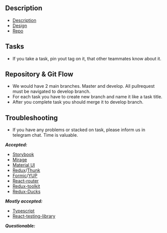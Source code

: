 
## Description
- [Description](https://docs.google.com/document/d/1--PBXcGZMy545tr3hVzNSz-1fbS5cUg3KDxIbMhRB6g/edit)
- [Design](https://www.figma.com/file/RDurll6yYWuKmZhMqDfjpG/Template)
- [Repo](https://github.com/IvanPoberezhniuk/homework_react)

## Tasks
- If you take a task, pin yout tag on it, that other teammates know about it.

## Repository & Git Flow 

 - We would have 2 main branches. Master and develop. All pullrequest must be navigated to develop branch.
 - For each task you have to create new branch and name it like a task title.
 - After you complete task you should merge it to develop branch.

## Troubleshooting
 - If you have any problems or stacked on task, please inform us in telegram 
  chat. Time is valuable.

***Accepted:***

 - [Storybook](https://storybook.js.org/docs/react/get-started/introduction)
 - [Mirage](https://miragejs.com/docs/getting-started/introduction/)
 - [Material UI](https://material-ui.com/)
 - [Redux](https://redux.js.org/)/[Thunk](https://www.npmjs.com/package/redux-thunk)
 - [Formic](https://formik.org/)/[YUP](https://www.npmjs.com/package/yup#api/)
 - [React-router](https://reactrouter.com/web/guides/quick-start)
 - [Redux-toolkit](https://redux-toolkit.js.org/)
 - [Redux-Ducks](https://github.com/erikras/ducks-modular-redux)



***Mostly accepted:***
 - [Typescript](https://react-typescript-cheatsheet.netlify.app/docs/basic/setup)
 - [React-testing-library](https://testing-library.com/docs/react-testing-library/intro/)

***Questionable:***


